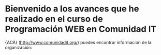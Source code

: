 # Bienvenido a los avances que he realizado en el curso de Programación WEB en Comunidad IT

{ACÁ} (http://www.comunidadit.org/) puedes encontrar información de la organización:
